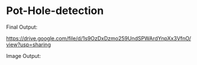 # Pot-Hole-detection

Final Output:

https://drive.google.com/file/d/1s9OzDxDzmo259UndSPWArdYnpXx3VfnO/view?usp=sharing

Image Output:
